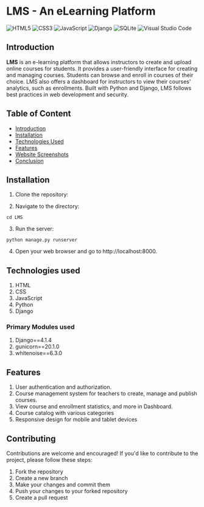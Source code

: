 # LMS - An eLearning Platform

![HTML5](https://img.shields.io/badge/html5-%23E34F26.svg?style=for-the-badge&logo=html5&logoColor=white)
![CSS3](https://img.shields.io/badge/css3-%231572B6.svg?style=for-the-badge&logo=css3&logoColor=white)
![JavaScript](https://img.shields.io/badge/javascript-%23323330.svg?style=for-the-badge&logo=javascript&logoColor=%23F7DF1E)
![Django](https://img.shields.io/badge/django-%23092E20.svg?style=for-the-badge&logo=django&logoColor=white)
![SQLite](https://img.shields.io/badge/sqlite-%2307405e.svg?style=for-the-badge&logo=sqlite&logoColor=white)
![Visual Studio Code](https://img.shields.io/badge/Visual%20Studio%20Code-0078d7.svg?style=for-the-badge&logo=visual-studio-code&logoColor=white)

## Introduction
**LMS** is an e-learning platform that allows instructors to create and upload online courses for students. It provides a user-friendly interface for creating and managing courses. Students can browse and enroll in courses of their choice. LMS also offers a dashboard for instructors to view their courses' analytics, such as enrollments. Built with Python and Django, LMS follows best practices in web development and security.

## Table of Content
  * [Introduction](#introduction)
  * [Installation](#installation)
  * [Technologies Used](#technologies-used)
  * [Features](#features)
  * [Website Screenshots](#screenshots)
  * [Conclusion](#conclusion)

## Installation
1. Clone the repository:

2. Navigate to the directory:
```
cd LMS
```
3. Run the server:
```
python manage.py runserver
```
4. Open your web browser and go to http://localhost:8000.
  
  
## Technologies used
1. HTML
2. CSS
3. JavaScript
4. Python
5. Django

### Primary Modules used
1. Django==4.1.4
2. gunicorn==20.1.0
3. whitenoise==6.3.0

## Features
1. User authentication and authorization.
2. Course management system for teachers to create, manage and publish courses.
3. View course and enrollment statistics, and more in Dashboard.
4. Course catalog with various categories
5. Responsive design for mobile and tablet devices



## Contributing
Contributions are welcome and encouraged! If you'd like to contribute to the project, please follow these steps:

1. Fork the repository
2. Create a new branch
3. Make your changes and commit them
4. Push your changes to your forked repository
5. Create a pull request


